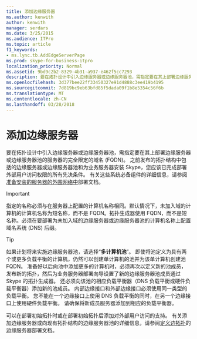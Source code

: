 ```yaml
---
title: 添加边缘服务器
ms.author: kenwith
author: kenwith
manager: serdars
ms.date: 3/25/2015
ms.audience: ITPro
ms.topic: article
f1_keywords:
- ms.lync.tb.AddEdgeServerPage
ms.prod: skype-for-business-itpro
localization_priority: Normal
ms.assetid: 9bd9c2b2-8329-4b31-a937-e462f5cc7293
description: 要在拓扑设计中引入边缘服务器或边缘服务器池，需指定要在其上部署边缘服务器或边缘服务器池的服务器的完全限定的域名 (FQDN)。 之前发布的拓扑结构中包括的边缘服务器或边缘服务器池和为业务服务器安装 Skype，您应该已完成部署外部用户访问权限的所有先决条件。 这些系统必备组件的详细信息，请参阅安装的服务器的外围网络中部署文档的准备。
ms.openlocfilehash: 3d377bee22ff33450327e91d4888c3ee419b4195
ms.sourcegitcommit: 7d819bc9eb63bfd85f5dada09f1b8e5354c56f6b
ms.translationtype: MT
ms.contentlocale: zh-CN
ms.lasthandoff: 03/28/2018
---
```

# <a name="add-edge-server"></a>添加边缘服务器
 
要在拓扑设计中引入边缘服务器或边缘服务器池，需指定要在其上部署边缘服务器或边缘服务器池的服务器的完全限定的域名 (FQDN)。 之前发布的拓扑结构中包括的边缘服务器或边缘服务器池和为业务服务器安装 Skype，您应该已完成部署外部用户访问权限的所有先决条件。 有关这些系统必备组件的详细信息，请参阅[准备安装的服务器的外围网络中](http://technet.microsoft.com/library/5e6c457a-f964-4ef7-a709-97abda9c673a.aspx)部署文档。
  
> [!IMPORTANT]
> 指定的名称必须与在服务器上配置的计算机名称相同。默认情况下，未加入域的计算机的计算机名称为短名称，而不是 FQDN。拓扑生成器使用 FQDN，而不是短名称。必须在要部署为未加入域的边缘服务器或边缘服务器池的计算机名称上配置域名系统 (DNS) 后缀。 
  
> [!TIP]
> 如果计划将来实施边缘服务器池，请选择“**多计算机池**”。 即使将池定义为具有两个或更多负载平衡的计算机，仍然可以创建单计算机的池并为该单计算机创建池 FQDN。 准备好以后向池中添加更多的计算机时，必须再次以定义新的池成员，发布新的拓扑，然后为业务服务器部署向导设置了新的边缘服务器池成员通过 Skype 的拓扑生成器。 还必须向该池的相应负载平衡器（DNS 负载平衡或硬件负载平衡器）添加新的池成员。 内部边缘接口和外部边缘接口必须使用同一类型的负载平衡。 您不能在一个边缘接口上使用 DNS 负载平衡的同时，在另一个边缘接口上使用硬件负载平衡。 请确保将新成员服务器添加到相应的负载平衡器。 
  
可以在部署初始拓扑时或在部署初始拓扑后添加对外部用户访问的支持。 有关添加边缘服务器或向现有拓扑结构的边缘服务器池的详细信息，请参阅[定义边拓扑](http://technet.microsoft.com/library/787b23f1-8fa0-4c37-abf2-c516c5dd66f0.aspx)的边缘服务器部署文档。
  

